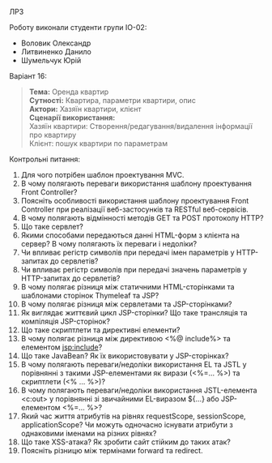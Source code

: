 ЛР3

Роботу виконали студенти групи ІО-02:
- Воловик Олександр
- Литвиненко Данило
- Шумельчук Юрій

Варіант 16:
><b>Тема:</b> Оренда квартир
<br><b>Сутності:</b> Квартира, параметри квартири, опис
<br><b>Актори:</b> Хазяїн квартири, клієнт 
<br><b>Сценарії використання:</b> 
<br>Хазяїн квартири: Створення/редагування/видалення інформації про квартиру
<br>Клієнт: пошук квартири по параметрам

Контрольні питання:

1.  Для чого потрібен шаблон проектування MVC.
2.  В чому полягають переваги використання шаблону проектування Front Controller?
3.  Поясніть особливості використання шаблону проектування Front Controller при реалізації веб-застосунків та RESTful веб-сервісів.
4.  В чому полягають відмінності методів GET та POST протоколу HTTP?
5.  Що таке сервлет?
6.  Якими способами передаються данні HTML-форм з клієнта на сервер? В чому полягають їх переваги і недоліки?
7.  Чи впливає регістр символів при передачі імен параметрів у HTTP-запитах до сервлетів?
8.  Чи впливає регістр символів при передачі значень параметрів у HTTP-запитах до сервлетів?
9.  В чому полягає різниця між статичними HTML-сторінками та шаблонами сторінок Thymeleaf та JSP?
10. В чому полягає різниця між сервлетами та JSP-сторінками?
11. Як виглядає життєвий цикл JSP-сторінки? Що таке трансляція та компіляція JSP-сторінок?  
12. Що таке скриптлети та директивні елементи?
13. В чому полягає різниця між директивою <%@ include%> та елементом <jsp:include>?
14. Що таке JavaBean? Як їх використовувати у JSP-сторінках?
15. В чому полягають переваги/недоліки використання EL та JSTL у порівнянні з такими JSP-елементами як вирази (<%=…  %>) та скриптлети (<% … %>)?
16. В чому полягають переваги/недоліки використання JSTL-елемента <c:out> у порівнянні зі звичайними EL-виразом ${…} або JSP-елементом <%=… %>?
17. Який час життя атрибутів на рівнях  requestScope, sessionScope, applicationScope? Чи можуть одночасно існувати атрибути з однаковими іменами на різних рівнях?
18. Що таке XSS-атака? Як зробити сайт стійким до таких атак?
19. Поясніть різницю між термінами forward та redirect.
